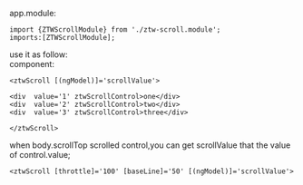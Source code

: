 

app.module:

	import {ZTWScrollModule} from './ztw-scroll.module';
	imports:[ZTWScrollModule];

use it as follow:	
component:

`<ztwScroll [(ngModel)]='scrollValue'>`

	<div  value='1' ztwScrollControl>one</div>
	<div  value='2' ztwScrollControl>two</div>	
	<div  value='3' ztwScrollControl>three</div>
	
`</ztwScroll>`

when body.scrollTop scrolled control,you can get scrollValue that the value of control.value;

`<ztwScroll [throttle]='100' [baseLine]='50' [(ngModel)]='scrollValue'>`

